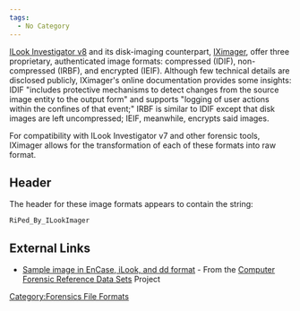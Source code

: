 ```yaml
---
tags:
  - No Category
---
```

[ILook Investigator v8](ilook.md) and its disk-imaging
counterpart, [IXimager](iximager.md), offer three proprietary,
authenticated image formats: compressed (IDIF), non-compressed (IRBF),
and encrypted (IEIF). Although few technical details are disclosed
publicly, IXimager's online documentation provides some insights: IDIF
"includes protective mechanisms to detect changes from the source image
entity to the output form" and supports "logging of user actions within
the confines of that event;" IRBF is similar to IDIF except that disk
images are left uncompressed; IEIF, meanwhile, encrypts said images.

For compatibility with ILook Investigator v7 and other forensic tools,
IXimager allows for the transformation of each of these formats into raw
format.

## Header

The header for these image formats appears to contain the string:

    RiPed_By_ILookImager

## External Links

- [Sample image in EnCase, iLook, and dd
  format](http://www.cfreds.nist.gov/v2/Basic_Mac_Image.html) - From the
  [Computer Forensic Reference Data
  Sets](computer_forensic_reference_data_sets.md) Project

[Category:Forensics File
Formats](category:forensics_file_formats.md)